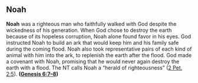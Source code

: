 
## Noah

**Noah** was a righteous man who faithfully walked with God despite the wickedness of his generation. When God chose to destroy the earth because of its hopeless corruption, Noah alone found favor in his eyes. God instructed Noah to build an ark that would keep him and his family safe during the coming flood. Noah also took representative pairs of each kind of animal with him into the ark, to replenish the earth after the flood. God made a covenant with Noah, promising that he would never again destroy the earth with a flood. The NT calls Noah a “herald of righteousness” ([2 Pet. 2:5](https://www.esv.org/2+Peter+2%3A5/)). **([Genesis 6:7–8](https://www.esv.org/Genesis+6%3A7%E2%80%938/))**

